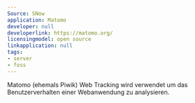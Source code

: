 ```yaml
---
Source: SNow
application: Matomo
developer: null
developerlink: https://matomo.org/
licensingmodel: open source
linkapplication: null
tags:
- server
- foss
---
```

Matomo (ehemals Piwik) Web Tracking wird verwendet um das Benutzerverhalten einer Webanwendung zu analysieren. 
